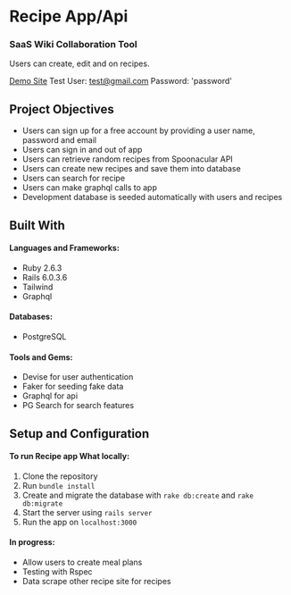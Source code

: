 # Recipe App/Api

### SaaS Wiki Collaboration Tool

Users can create, edit and on recipes.

[Demo Site](https://foodielarry-api.herokuapp.com/)
Test User: test@gmail.com
Password: 'password'

## Project Objectives

- Users can sign up for a free account by providing a user name, password and email
- Users can sign in and out of app
- Users can retrieve random recipes from Spoonacular API
- Users can create new recipes and save them into database
- Users can search for recipe
- Users can make graphql calls to app
- Development database is seeded automatically with users and recipes


## Built With

#### Languages and Frameworks:
- Ruby 2.6.3
- Rails 6.0.3.6
- Tailwind
- Graphql

#### Databases:
- PostgreSQL

#### Tools and Gems:
- Devise for user authentication
- Faker for seeding fake data
- Graphql for api
- PG Search for search features

## Setup and Configuration

#### To run Recipe app What locally:

1. Clone the repository
2. Run `bundle install`
3. Create and migrate the database with `rake db:create` and `rake db:migrate`
4. Start the server using `rails server`
5. Run the app on `localhost:3000`

#### In progress:
- Allow users to create meal plans
- Testing with Rspec
- Data scrape other recipe site for recipes
